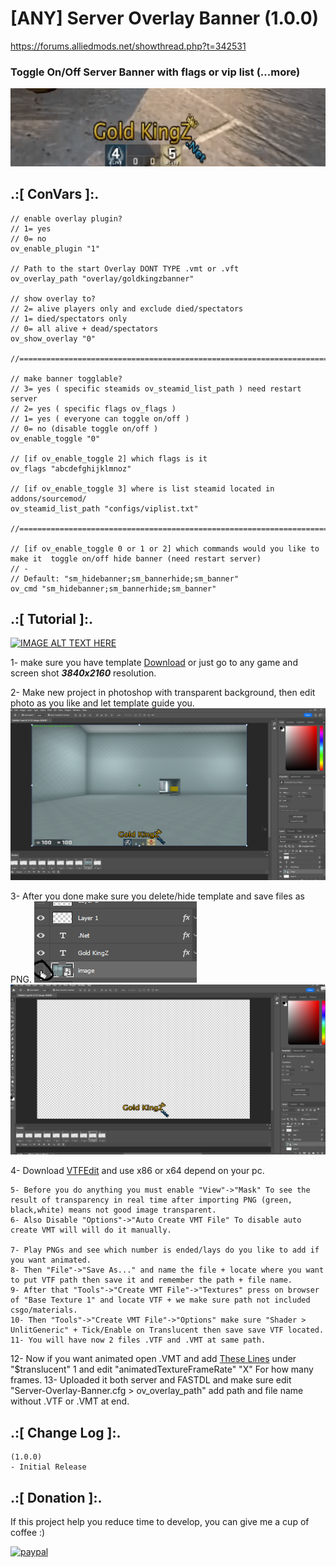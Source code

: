 # [ANY] Server Overlay Banner (1.0.0)
https://forums.alliedmods.net/showthread.php?t=342531

### Toggle On/Off Server Banner with flags or vip list (...more)

![alt text](https://github.com/oqyh/Server-Overlay-Banner/blob/main/img/banner.gif)

## .:[ ConVars ]:.
```
// enable overlay plugin?
// 1= yes
// 0= no
ov_enable_plugin "1"

// Path to the start Overlay DONT TYPE .vmt or .vft
ov_overlay_path "overlay/goldkingzbanner"

// show overlay to?
// 2= alive players only and exclude died/spectators
// 1= died/spectators only
// 0= all alive + dead/spectators
ov_show_overlay "0"

//==========================================================================================

// make banner togglable?
// 3= yes ( specific steamids ov_steamid_list_path ) need restart server
// 2= yes ( specific flags ov_flags )
// 1= yes ( everyone can toggle on/off )
// 0= no (disable toggle on/off )
ov_enable_toggle "0"

// [if ov_enable_toggle 2] which flags is it
ov_flags "abcdefghijklmnoz"

// [if ov_enable_toggle 3] where is list steamid located in addons/sourcemod/
ov_steamid_list_path "configs/viplist.txt"

//==========================================================================================

// [if ov_enable_toggle 0 or 1 or 2] which commands would you like to make it  toggle on/off hide banner (need restart server)
// -
// Default: "sm_hidebanner;sm_bannerhide;sm_banner"
ov_cmd "sm_hidebanner;sm_bannerhide;sm_banner"
```

## .:[ Tutorial ]:.


[![IMAGE ALT TEXT HERE](https://img.youtube.com/vi/cV-qOZvUrhI/0.jpg)](https://www.youtube.com/watch?v=cV-qOZvUrhI)


1- make sure you have template [Download]([https://www.google.com](https://github.com/oqyh/Server-Overlay-Banner/blob/main/img/template%20.png)) or just go to any game and screen shot ***3840x2160*** resolution.

2- Make new project in photoshop with transparent background, then edit photo as you like and let template guide you.
![alt text](https://github.com/oqyh/Server-Overlay-Banner/blob/main/img/lineup.png)

3- After you done make sure you delete/hide template and save files as PNG.
![alt text](https://github.com/oqyh/Server-Overlay-Banner/blob/main/img/lineup2.png)
![alt text](https://github.com/oqyh/Server-Overlay-Banner/blob/main/img/lineup3.png)

4- Download [VTFEdit](https://github.com/NeilJed/VTFLib) and use x86 or x64 depend on your pc.
```
5- Before you do anything you must enable "View"->"Mask" To see the result of transparency in real time after importing PNG (green, black,white) means not good image transparent.
6- Also Disable "Options"->"Auto Create VMT File" To disable auto create VMT will will do it manually.

7- Play PNGs and see which number is ended/lays do you like to add if you want animated.
8- Then "File"->"Save As..." and name the file + locate where you want to put VTF path then save it and remember the path + file name.
9- After that "Tools"->"Create VMT File"->"Textures" press on browser of "Base Texture 1" and locate VTF + we make sure path not included csgo/materials.
10- Then "Tools"->"Create VMT File"->"Options" make sure "Shader > UnlitGeneric" + Tick/Enable on Translucent then save save VTF located.
11- You will have now 2 files .VTF and .VMT at same path.
```
12- Now if you want animated open .VMT and add [These Lines](https://github.com/oqyh/Server-Overlay-Banner/blob/main/img/Animated%20VTF.txt) under "$translucent" 1 and edit "animatedTextureFrameRate" "X" For how many frames.
13- Uploaded it both server and FASTDL and make sure edit "Server-Overlay-Banner.cfg > ov_overlay_path" add path and file name without .VTF or .VMT at end.


## .:[ Change Log ]:.
```
(1.0.0)
- Initial Release
```

## .:[ Donation ]:.

If this project help you reduce time to develop, you can give me a cup of coffee :)

[![paypal](https://www.paypalobjects.com/en_US/i/btn/btn_donateCC_LG.gif)](https://paypal.me/oQYh)
